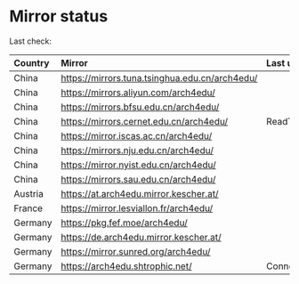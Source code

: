 <script src="./time.js"></script>
# Mirror status
Last check: <script type="text/javascript">localize(1752398886.6279671);</script>

|Country|Mirror|Last update|
|:------|:-----|:----------|
|China|https://mirrors.tuna.tsinghua.edu.cn/arch4edu/|<script type="text/javascript">localize(1752345885);</script>|
|China|https://mirrors.aliyun.com/arch4edu/|<script type="text/javascript">localize(1752345885);</script>|
|China|https://mirrors.bfsu.edu.cn/arch4edu/|<script type="text/javascript">localize(1752345885);</script>|
|China|https://mirrors.cernet.edu.cn/arch4edu/|ReadTimeout|
|China|https://mirror.iscas.ac.cn/arch4edu/|<script type="text/javascript">localize(1752389188);</script>|
|China|https://mirrors.nju.edu.cn/arch4edu/|<script type="text/javascript">localize(1752302770);</script>|
|China|https://mirror.nyist.edu.cn/arch4edu/|<script type="text/javascript">localize(1752345885);</script>|
|China|https://mirrors.sau.edu.cn/arch4edu/|<script type="text/javascript">localize(1752259981);</script>|
|Austria|https://at.arch4edu.mirror.kescher.at/|<script type="text/javascript">localize(1752345885);</script>|
|France|https://mirror.lesviallon.fr/arch4edu/|<script type="text/javascript">localize(1752389188);</script>|
|Germany|https://pkg.fef.moe/arch4edu/|<script type="text/javascript">localize(1752345885);</script>|
|Germany|https://de.arch4edu.mirror.kescher.at/|<script type="text/javascript">localize(1752345885);</script>|
|Germany|https://mirror.sunred.org/arch4edu/|<script type="text/javascript">localize(1752345885);</script>|
|Germany|https://arch4edu.shtrophic.net/|ConnectionError|

<script src="./tablefilter/tablefilter.js"></script>
<script src="./table.js"></script>